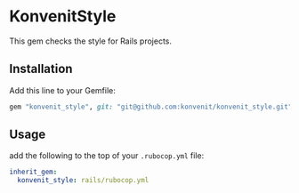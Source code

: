 # KonvenitStyle

This gem checks the style for Rails projects.

## Installation

Add this line to your Gemfile:

```ruby
gem "konvenit_style", git: "git@github.com:konvenit/konvenit_style.git", require: false
```

## Usage

add the following to the top of your `.rubocop.yml` file:

```yaml
inherit_gem:
  konvenit_style: rails/rubocop.yml
```

